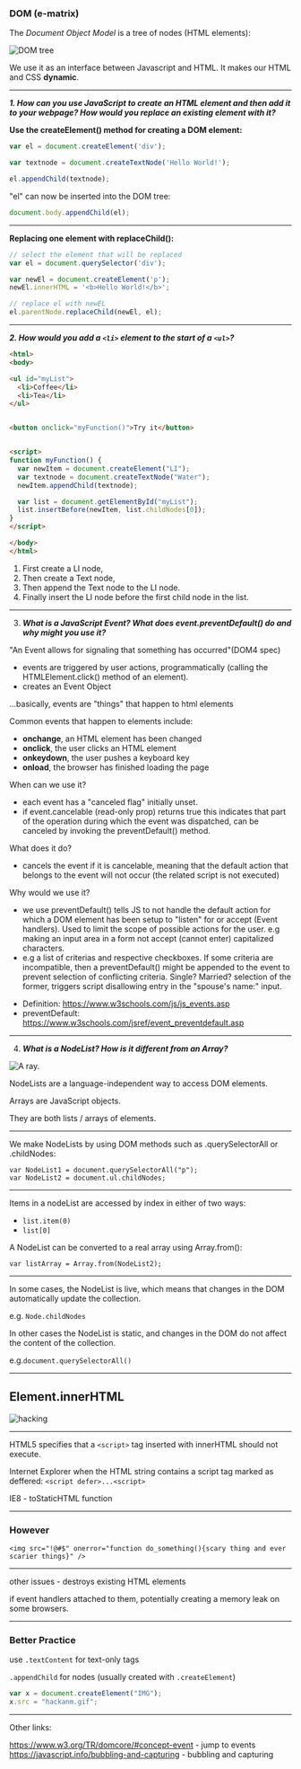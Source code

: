 ### DOM (e-matrix)

The *Document Object Model* is a tree of nodes (HTML elements):

![DOM tree](https://i.imgur.com/lj8HGND.gif)

We use it as an interface between Javascript and HTML. It makes our HTML and CSS **dynamic**.

____

***1. How can you use JavaScript to create an HTML element and then add it to your webpage? How would you replace an existing element with it?***


**Use the createElement() method for creating a DOM element:**

```JavaScript
var el = document.createElement('div');
```

```JavaScript
var textnode = document.createTextNode('Hello World!');

el.appendChild(textnode); 
```
"el" can now be inserted into the DOM tree:
```JavaScript
document.body.appendChild(el);
```

___

**Replacing one element with replaceChild():**

``` JavaScript
// select the element that will be replaced
var el = document.querySelector('div');

var newEl = document.createElement('p');
newEl.innerHTML = '<b>Hello World!</b>';

// replace el with newEL
el.parentNode.replaceChild(newEl, el);
```

---


***2. How would you add a `<li>` element to the start of a `<ul>`?***

```HTML
<html>
<body>

<ul id="myList">
  <li>Coffee</li>
  <li>Tea</li>
</ul>


<button onclick="myFunction()">Try it</button>


<script>
function myFunction() {
  var newItem = document.createElement("LI");
  var textnode = document.createTextNode("Water");
  newItem.appendChild(textnode);

  var list = document.getElementById("myList");
  list.insertBefore(newItem, list.childNodes[0]);
}
</script>

</body>
</html>
```

1. First create a LI node,
2. Then create a Text node,
3. Then append the Text node to the LI node.
4. Finally insert the LI node before the first child node in the list.

---

3. ***What is a JavaScript Event? What does event.preventDefault() do and why might you use it?***

"An Event allows for signaling that something has occurred"(DOM4 spec)
- events are triggered by user actions, programmatically (calling the HTMLElement.click() method of an element).
- creates an Event Object

...basically, events are "things" that happen to html elements

Common events that happen to elements include:
* **onchange**, an HTML element has been changed
* **onclick**, the user clicks an HTML element
* **onkeydown**, the user pushes a keyboard key
* **onload**, the browser has finished loading the page

When can we use it?
- each event has a "canceled flag" initially unset.
- if event.cancelable (read-only prop) returns true this indicates that part of the operation during which the event was dispatched, can be canceled by invoking the preventDefault() method.

What does it do?
- cancels the event if it is cancelable, meaning that the default action that belongs to the event will not occur (the related script is not executed)

Why would we use it?
- we use preventDefault() tells JS to not handle the default action for which a DOM element has been setup to "listen" for or accept (Event handlers). Used to limit the scope of possible actions for the user. e.g making an input area in a form not accept (cannot enter) capitalized characters. 
- e.g a list of criterias and respective checkboxes. If some criteria are incompatible, then a preventDefault() might be appended to the event to prevent selection of conflicting criteria. Single? Married? selection of the former, triggers script disallowing entry in the "spouse's name:" input.



* Definition: https://www.w3schools.com/js/js_events.asp
* preventDefault: https://www.w3schools.com/jsref/event_preventdefault.asp

---

4. ***What is a NodeList? How is it different from an Array?***

![A ray.](https://i.imgur.com/PtZaNMf.gif)

 
NodeLists are a language-independent way to access DOM elements.

Arrays are JavaScript objects.

They are both lists / arrays of elements.

---

We make NodeLists by using DOM methods such as .querySelectorAll or .childNodes:
```
var NodeList1 = document.querySelectorAll("p");
var NodeList2 = document.ul.childNodes;
```

---

Items in a nodeList are accessed by index in either of two ways:
* `list.item(0)`
* `list[0]`

A NodeList can be converted to a real array using Array.from():

```
var listArray = Array.from(NodeList2);
```
 
 ---
 
 
 In some cases, the NodeList is live, which means that changes in the DOM automatically update the collection.
 
 e.g. `Node.childNodes`
 
 In other cases the NodeList is static, and changes in the DOM do not affect the content of the collection. 
 
 e.g.`document.querySelectorAll()`
 
 


---

## Element.innerHTML 

![hacking](https://media.giphy.com/media/UqxVRm1IaaIGk/giphy.gif)

 
 
---
 
 HTML5 specifies that a ```<script>``` tag inserted with innerHTML should not execute.

Internet Explorer when the HTML string contains a script tag marked as deffered: ```<script defer>...<script>```  

IE8 - toStaticHTML function 


---
### However
```<img src="!@#$" onerror="function do_something(){scary thing and ever scarier things}" />```

---
other issues - destroys existing HTML elements

if event handlers attached to them, potentially creating a memory leak on some browsers.

---
### Better Practice 
 use `.textContent` for text-only tags 
 
 `.appendChild` for nodes (usually created with `.createElement`)



``` JavaScript
var x = document.createElement("IMG");
x.src = "hackanm.gif";
```


---

Other links:

https://www.w3.org/TR/domcore/#concept-event - jump to events
https://javascript.info/bubbling-and-capturing - bubbling and capturing
